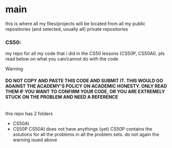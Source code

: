 # main
this is where all my files/projects will be located from all my public repositories (and selected, usually all) private repositories

### CS50: 
my repo for all my code that i did in the CS50 lessons (CS50P, CS50AI). pls read below on what you can/cannot do with the code
<br>
> [!WARNING]
> #### DO NOT COPY AND PASTE THIS CODE AND SUBMIT IT. THIS WOULD GO AGAINST THE ACADEMY'S POLICY ON ACADEMIC HONESTY. ONLY READ THEM IF YOU WANT TO CONFIRM YOUR CODE, OR YOU ARE EXTREMELY STUCK ON THE PROBLEM AND NEED A REFERENCE

<br> this repo has 2 folders
- CS50AI
- CS50P
CS50AI does not have anythings (yet)
CS50P contains the solutions for all the problems in all the problem sets. do not again the warning isued above
